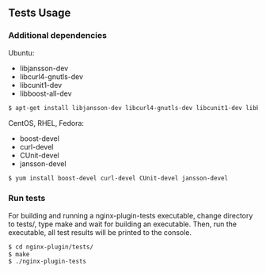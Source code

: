 ## Tests Usage

### Additional dependencies

Ubuntu:
* libjansson-dev
* libcurl4-gnutls-dev
* libcunit1-dev
* libboost-all-dev

```bash
$ apt-get install libjansson-dev libcurl4-gnutls-dev libcunit1-dev libboost-all-dev
```

CentOS, RHEL, Fedora:
* boost-devel
* curl-devel
* CUnit-devel
* jansson-devel

```bash
$ yum install boost-devel curl-devel CUnit-devel jansson-devel
```

### Run tests

For building and running a nginx-plugin-tests executable, change directory to tests/, type make and wait for building an executable.
Then, run the executable, all test results will be printed to the console.

```bash
$ cd nginx-plugin/tests/
$ make
$ ./nginx-plugin-tests
```
